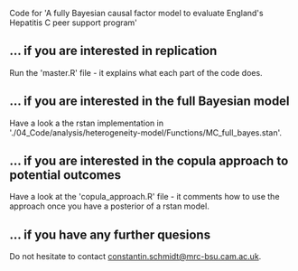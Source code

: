 Code for 'A fully Bayesian causal factor model to evaluate England's Hepatitis C peer support program'

## ... if you are interested in replication
Run the 'master.R' file - it explains what each part of the code does.

## ... if you are interested in the full Bayesian model
Have a look a the rstan implementation in './04_Code/analysis/heterogeneity-model/Functions/MC_full_bayes.stan'.

## ... if you are interested in the copula approach to potential outcomes
Have a look at the 'copula_approach.R' file - it comments how to use the approach once you have a posterior of a rstan model.

## ... if you have any further quesions
Do not hesitate to contact constantin.schmidt@mrc-bsu.cam.ac.uk.
